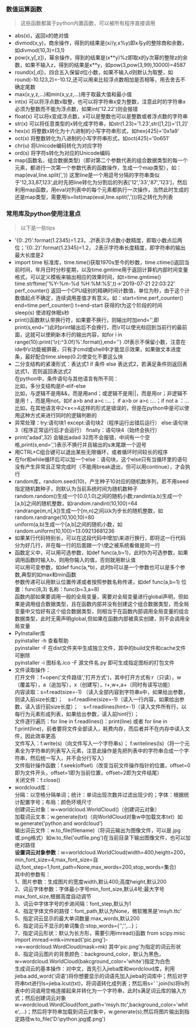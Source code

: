 ### 数值运算函数
> 这些函数都属于python内置函数，可以被所有程序直接调用
- abs(x)，返回x的绝对值
- divmod(x,y)，商余操作，得到的结果是(x//y,x%y)即x与y的整除商和余数，如divmod(10,3)=(3,1)
- pow(x,y[,z])，幂余操作，得到的结果是(x\**y)%z即取x的y次幂的整除z的余数，如果不输入z，得到的结果是x\**y，如pow(3,pow(3,99),10000)=4587
- round(x[,d])，四合五入保留d位小数，如果不输入d则默认为取整，如round(-10.123,2)=-10.12,还可以用来比较浮点数相加是否相等，用去舍去不确定尾数
- max(x,y,z,...)和min(x,y,z,...)用于取最大值和最小值
- int(x) 可以将浮点数x取整，也可以将字符串x变为整数，注意此时的字符串x必须为整数而不能为浮点数，如果int('12.22')则会报错
- float(x) 可以将x变成浮点数，x可以是整数也可以是整数或者浮点数的字符串
- str(x) 可以将任意类型的x转化成字符串，如str(1.23)='1.23',str([1,2])='[1,2]'
- hex(x) 将整数x转化为十六进制的小写字符串形式，如hex(425)='0x1a9'
- oct(x) 将整数转化为八进制的小写字符串形式，如oct(425)='0o651'
- chr(u) 将Unicode编码转化为对应字符
- ord(s) 将字符s转化为对应的Unicode编码
- map(函数名，组合数据类型)（即对第二个参数代表的组合数据类型的每一个元素，都进行一次第一个参数代表的函数操作，生成一个map类型），如：map(eval,line.split(',')) 这里line是一个用逗号分隔的字符串类似于'12,33,87,123',此时先把line转化为分割后的列表['12','33','87','123']，然后利用map函数，用eval对列表中的每个元素都执行一次操作，当然此时生成的还是map类型，需要用ls=list(map(eval,line.split(',')))将之转化为列表

### 常用库及python使用注意点
>以下是一些tips
- '{0:.2f}'.format(1.2345)=1.23，.2f表示浮点数小数精度，即取小数点后两位；'{0:.2}'.format(1.2345)=1.2，.2表示字符串长度精度，即字符串的输出最大长度是2
- import time 标准库，time.time()获取1970s至今的秒数，time.ctime()返回当前时间，年月日时分秒星期，以及time.gmtime用于返回计算机内部时间变量格式，可以定义模板来输出相应的效果时间，如t=time.gmtime() time.strftime('%Y-%m-%d %H:%M:%S',t)->'2019-07-21 22:03:22'<br>
perf_counter() 返回一个CPU级别的精确时间计数值，单位为秒，由于这个计数值起点不确定，连续调用差值才有意义。如：start=time.perf_counter() end=time.perf_counter() t=end-start 获得的t为这个阶段的时间<br>
sleep(s) 使进程休眠s秒
- print()函数默认带换行符，如果要不换行，则输出时加end='',即print(s,end='')此时print输出后不会换行，而\r可以使光标回到当前行的最前面，这就可以使刷新本行的输出内容，如for i in range(10):print('\r{:^3.0f}%'.format(),end='') .0f表示不保留小数，注意在ide中\r功能被屏蔽，只有才cmd或shell中才能显示效果，如果做文本进度条，最好配合time.sleep(0.2)使变化不要这么快
- 二分支结构的紧凑形式：表达式1 if 条件 else 表达式2，若满足条件则返回表达式1，否则返回表达式2<br>
在python中，条件语句与其他语言有所不同：<br>
比如，多分支结构是if-elif-else<br>
比如，与逻辑不是用&&，而是用and；或逻辑不是用||，而是用or；非逻辑不是用！，而是用not。如if a>b and a>c :...； if a>b or a>c :...；if not a ：...<br>
比如，在其他语言中2<x<=4这样的形式是错误的，但是在python中是可以使用这种方式来进行同时的逻辑判断的
- 异常处理：try:语句块1 except:语句块2（程序运行出错后运行） else:语句块3（程序正常运行后才会运行） finally：语句块4（始终会执行）
- print('adad',32) 会输出adad 32而不会报错，中间有一个空格,print(s,end=',')表示不换行并且输出的s末尾跟一个逗号
- 用CTRL+C组合键可以退出某些无限循环，或者循环时间较长的程序
- 在for和while循环后可以加一个else：语句块，这个else只有当循环里的语句没有产生异常且正常完成时（不能用break退出，但可以用continue），才会执行
- random库，random.seed(10)，产生种子10对应的随机数序列，若不用seed指定随机数种子，则默认为当前系统时间为随机数种子<br>
random.random()生成一个[0.0,1.0)之间的随机小数;randint(a,b)生成一个[a,b]之间的随机整数，如random.randint(10,100)=64<br>
randrange(m,n[,k])生成一个[m,n)之间以k为步长的随机整数，如random.randrange(10,100,10)=80<br>
uniform(a,b)生成一个[a,b]之间的随机小数，如random.uniform(10,100)=13.09213681236<br>
- 如果某行代码特别长，可以在这段代码中增加\来进行换行，即将这一行代码分为好几行，并在每一行的后面跟一个\使之被系统看做是同一行
- 函数定义中，可以用可选参数，如def func(a,b=1)，此时b为可选参数，如果调用函数时输入b，则用你输入的值，否则就用默认值<br>
可以用可变参数，如def func(a,\*b)，此时b可以是一个参数也可以是多个参数,典型的如max和min函数<br>
参数传递可以用默认位置传递或者按照参数名称传递，如def func(a,b=1)  位置：func(8,3) 名称：func(b=3,a=8)<br>
函数内部如果要调用一般的全局变量，需要对全局变量进行global声明，但如果是调用组合数据类型，且在函数内部并没有创建这个组合数据类型，而全局变量中又恰好有这个组合数据类型，则相当于在函数内部调用全局变量的组合数据类型，此时无需声明global,但如果在函数内部被真实创建，则不会调用全局变量<br>
- PyInstaller库<br>
pyinstaller -h 查看帮助<br>
pyinstaller -F 在dist文件夹中生成独立文件，其中的build文件和cache文件可删除<br>
pyinstaller -i 图标名.ico -F 源文件名.py 即可生成指定图标的打包文件<br>
- 文件读取操作：<br>
打开文件：f=open('文件路径','打开方式')，其中打开方式有:r（只读），w（覆盖写），a（追加写），x（创建写），r+,w+,a+（同时有读写功能）<br>
内容读取：s=f.read(size=-1) （读入全部内容到字符串s中，如果给出参数，则读入前size长度）；　s=f.readline(size=-1)（读入一行内容，如果给出参数，读入该行前size长度）；　s=f.readlines(hint=-1)（读入文件所有行，以每行为元素形成列表，如果给出参数，读入前hint行）；<br>
文件逐行遍历：for line in f.readlines()：print(line) 或者 for line in f:print(line)，前者要将文件全部读入，耗费内存，而后者并不在内存中读入文件，因此效率更高<br>
文件写入：f.write(s)（向文件写入一个字符串s）； f.writelines(ls)（将一个元素全为字符串的列表写入元素，注意此操作是先把列表中的字符串合成一个字符串，然后统一写入，并不会分行写入）<br>
文件指针操作函数：f.seek(offset)（改变当前文件操作指针的位置，offset=0即为文件开头，offset=1即为当前位置，offset=2即为文件结尾）<br>
关闭文件：f.close()<br>
- wordcloud库：<br>
分隔：以空格分隔单词；统计：单词出现次数并过滤出现少的；字体：根据统计配置字号；布局：颜色环境尺寸<br>
创建词云对象：w=worldcloud.WorldCloud()（创建词云对象）<br>
加载词云文本：w.generate(txt)（向WorldCloud对象w中加载文本txt）如w.generate('python and wordcloud')<br>
输出词云文件：w.to_file(filename)（将词云输出为图像文件，可以是.jpg或.png格式）如w.to_file('outfile.png')在当前目录下输出图像文件，也可以加绝对路径<br>
**设置词云对象参数**：w=worldcloud.WorldCloud(width=400,height=200，min_font_size=4,max_font_size=自动,font_step=1,font_path=None,max_words=200,stop_words=集合)<br>
其中的参数有：<br>
1、图片参数：生成图片的宽度width,默认400;高度height,默认200<br>
2、词云字体参数：字体最小字号min_font_size,默认4号;最大字号max_font_size,根据高度自动调节<br>
3、词云中字体字号的步进间隔：font_step,默认为1<br>
4、指定字体文件的路径：font_path,默认为None，微软雅黑是'msyh.ttc'<br>
5、指定词云显示的最大单词数量:max_words,默认200<br>
6、指定词云不显示的单词集合:stop_words={'','',...}；<br>
7、指定词云形状：默认为长方形，需要引用imread()函数 from scipy.misc import imread->mk=imread('pic.png')->w=wordcloud.WordCloud(mask=mk) 其中'pic.png'为指定的词云形状<br>
8、指定词云图片的背景颜色：background_color，默认为黑色，w=wordcloud.WorldCloud(bakcground_color='white')指定为白色<br>
生成词云的基本操作：对中文，首先引入jieba库和wordcloud库，利用jieba.add_word('词语')将你想要显示的词语先加入jieba的词库中；然后对字符串txt进行ls=jieba.lcut(txt)，将词语转化成列表；然后用s=' '.join(ls)将ls列表中的词语用空格连接起来并转化为一个字符串，此时s满足词云库的输入方式；然后创建词云对象w=wordcloud.WordCloud(font_path='msyh.ttc',background_color='white',...)；然后将字符串加载到词云对象中，w.generate(s);然后将图片输出到指定路径w.to_file('D:\\python.jpg或.png')




